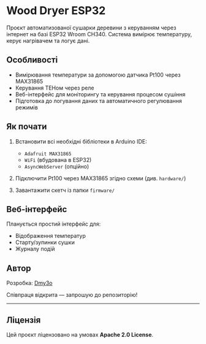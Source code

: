 # Wood Dryer ESP32

Проєкт автоматизованої сушарки деревини з керуванням через інтернет на базі ESP32 Wroom CH340. Система вимірює температуру, керує нагрівачем та логує дані. 

## Особливості

- Вимірювання температури за допомогою датчика Pt100 через MAX31865
- Керування ТЕНом через реле
- Веб-інтерфейс для моніторингу та керування процесом сушіння
- Підготовка до логування даних та автоматичного регулювання режимів

## Як почати

1. Встановити всі необхідні бібліотеки в Arduino IDE:
   - `Adafruit MAX31865`
   - `WiFi` (вбудована в ESP32)
   - `AsyncWebServer` (опційно)

2. Підключити Pt100 через MAX31865 згідно схеми (див. `hardware/`)

3. Завантажити скетч із папки `firmware/`

## Веб-інтерфейс

Планується простий інтерфейс для:
- Відображення температур
- Старту/зупинки сушки
- Журналу подій

## Автор

Розробка: [Dmy3o](https://github.com/Dmy3o)

Співпраця відкрита — запрошую до репозиторію!

---

## Ліцензія

Цей проєкт ліцензовано на умовах **Apache 2.0 License**.
